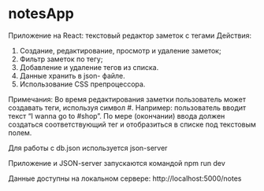 # notesApp

Приложение на React: текстовый редактор заметок с тегами
Действия:
1. Создание, редактирование, просмотр и удаление заметок;
2. Фильтр заметок по тегу;
3. Добавление и удаление тегов из списка.
4. Данные хранить в json- файле.
5. Использование CSS препроцессора.

Примечания:
Во время редактирования заметки пользователь может создавать теги, используя символ #.
Например: пользователь вводит текст “I wanna go to #shop”. По мере (окончании) ввода должен создаться соответствующий тег и отобразиться в списке под текстовым полем.

Для работы с db.json используется json-server

Приложение и JSON-server запускаются командой npm run dev

Данные доступны на локальном сервере: http://localhost:5000/notes 


